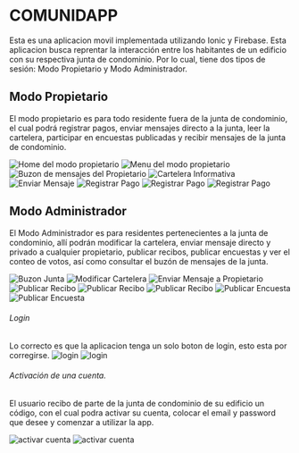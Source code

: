 # COMUNIDAPP

Esta es una aplicacion movil implementada utilizando Ionic y Firebase. 
Esta aplicacion busca reprentar la interacción entre los habitantes de un edificio con su respectiva junta de condominio. Por lo cual, tiene dos tipos de sesión: Modo Propietario y Modo Administrador. 

## Modo Propietario
El modo propietario es para todo residente fuera de la junta de condominio, el cual podrá registrar pagos, enviar mensajes directo a la junta, leer la cartelera, participar en encuestas publicadas y recibir mensajes de la junta de condominio.

![Home del modo propietario](https://adriana2828blog.files.wordpress.com/2017/07/2-home-modo-propietario.png) 
![Menu del modo propietario](https://adriana2828blog.files.wordpress.com/2017/07/1-menu-modo-propietario.png)
![Buzon de mensajes del Propietario](https://adriana2828blog.files.wordpress.com/2017/07/3-buzon.png)
![Cartelera Informativa](https://adriana2828blog.files.wordpress.com/2017/07/5-cartelera.png)
![Enviar Mensaje](https://adriana2828blog.files.wordpress.com/2017/07/4-enviar-mensaje.png)
![Registrar Pago](https://adriana2828blog.files.wordpress.com/2017/07/6-home-pagos.png)
![Registrar Pago](https://adriana2828blog.files.wordpress.com/2017/07/6-registrar-pago.png)
![Registrar Pago](https://adriana2828blog.files.wordpress.com/2017/07/7-historial-pagos.png)

## Modo Administrador

El Modo Administrador es para residentes pertenecientes a la junta de condominio, allí podrán modificar la cartelera, enviar mensaje directo y privado a cualquier propietario, publicar recibos, publicar encuestas y ver el conteo de votos, así como consultar el buzón de mensajes de la junta.

![Buzon Junta](https://adriana2828blog.files.wordpress.com/2017/07/8-buzon-junta-condominio.png)
![Modificar Cartelera](https://adriana2828blog.files.wordpress.com/2017/07/9-modificar-cartelera.png)
![Enviar Mensaje a Propietario](https://adriana2828blog.files.wordpress.com/2017/07/11-enviar-mensaje-a-propietario.png)
![Publicar Recibo](https://adriana2828blog.files.wordpress.com/2017/07/10-publicar-recibo.png)
![Publicar Recibo](https://adriana2828blog.files.wordpress.com/2017/07/10-publicar-recibo-1.png)
![Publicar Recibo](https://adriana2828blog.files.wordpress.com/2017/07/10-publicar-recibo-2.png)
![Publicar Encuesta](https://adriana2828blog.files.wordpress.com/2017/07/13-consultar-encuesta.png)
![Publicar Encuesta](https://adriana2828blog.files.wordpress.com/2017/07/12-publicar-encuesta.png)

###### Login

Lo correcto es que la aplicacion tenga un solo boton de login, esto esta por corregirse.
![login](https://adriana2828blog.files.wordpress.com/2017/07/0-login-page.png)
![login](https://adriana2828blog.files.wordpress.com/2017/07/olvide-contrasencc83a.png)

###### Activación de una cuenta.

El usuario recibo de parte de la junta de condominio de su edificio un código, con el cual podra activar su cuenta, colocar el email y password que desee y comenzar a utilizar la app.

![activar cuenta](https://adriana2828blog.files.wordpress.com/2017/07/0-login-page.png)
![activar cuenta](https://adriana2828blog.files.wordpress.com/2017/07/olvide-contrasencc83a.png)
